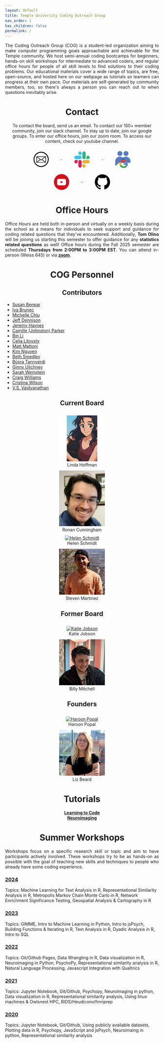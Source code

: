 ```yaml
---
layout: default
title: Temple University Coding Outreach Group
nav_order: 1
has_children: false
permalink: /
---
```


<p style="text-align: justify;">The Coding Outreach Group (COG) is a student-led organization aiming to make computer programming goals approachable and achievable for the Temple community. We host semi-annual coding bootcamps for beginners, hands-on skill workshops for intermediate to advanced coders, and regular office hours for people of all skill levels to find solutions to their coding problems. Our educational materials cover a wide range of topics, are free, open-source, and hosted here on our webpage as tutorials so learners can progress at their own pace. Our materials are self-generated by community members, too, so there's always a person you can reach out to when questions inevitably arise.</p>   

<h1 style="text-align: center;">Contact</h1>
   <p style="text-align: center;">To contact the board, send us an email. To contact our 150+ member community, join our slack channel. To stay up to date, join our google groups. To enter our office hours, join our zoom room. To access our content, check our youtube channel.</p>
   <div style="text-align: center;">
      <a href="mailto:coding.outreach.group@gmail.com"> 
      <img src="/assets/images/email_BW.png" alt="Email Us" align="middle" style="margin: 10px 40px 10px 40px;"  width="50"/>
   </a>
   <a href="https://tucodingoutreachgroup.slack.com/"> 
      <img src="/assets/images/slack_Color.png" alt="Join Our Slack" align="middle" style="margin: 10px 40px 10px 40px;"  width="50"/>
   </a>
   <a href="https://groups.google.com/forum/#!forum/coding-outreach-group/join"> 
      <img src="/assets/images/groups_Color.png" alt="Join Our Google Groups" align="middle" style="margin: 10px 40px 10px 40px;"  width="50"/>
   <!-- </a>
   <a href="https://temple.zoom.us/j/98175378333"> 
      <img src="/assets/images/zoom_Color.png" alt="Office Hour Zoom Room" align="middle" style="margin: 10px 40px 10px 40px;"  width="50"/> -->
   </a>
      <a href="https://www.youtube.com/channel/UCkTnWhGsF8eiLOPl2CHHeIA"> 
      <img src="/assets/images/youtube_Color.png" alt="Subscribe to our Youtube Channel" align="middle" style="margin: 10px 40px 10px 40px;"  width="50"/>
   </a>
      <a href="https://github.com/TU-Coding-Outreach-Group"> 
      <img src="/assets/images/github_BW.png" alt="Check out our Github account" align="middle" style="margin: 10px 40px 10px 40px;"  width="50"/>
   </a>
   </div>
  
<h1 style="text-align: center;">Office Hours</h1>
  <p style="text-align: center;"></p>
<p style="text-align: justify;">Office Hours are held both in-person and virtually on a weekly basis during the school as a means for individuals to seek support and guidance for coding related questions that they've encountered. Additionally, <strong>Tom Olino</strong> will be joining us starting this semester to offer guidance for any <strong>statistics related questions</strong> as well! Office hours during the Fall 2025 semester are scheduled <strong>Thursdays from 2:00PM to 3:00PM EST</strong>. You can attend in-person (Weiss 645) or via <a href="https://temple.zoom.us/j/98175378333"><strong>zoom</strong></a>.</p>

<h1 style="text-align: center;">COG Personnel</h1>

<h2 style="text-align: center;"> Contributors

</h2>
<body>

<div class="name-list">
  <ul>
      <li><a href="https://sites.google.com/view/susanbenear/home">Susan Benear</a></li>
      <li><a href="https://ivabrunec.github.io/">Iva Brunec</a></li>
      <li><a href="https://www.linkedin.com/in/michelle-chiu-leanmeanmishine/">Michelle Chiu</a></li>
      <li><a href="https://www.linkedin.com/in/jeff-dennison-2a9991149/">Jeff Dennison</a></li>
      <li><a href="https://www.linkedin.com/in/jeremy-haynes-ph-d-a250801a6/">Jeremy Haynes</a></li> 
      <li><a href="https://www.linkedin.com/in/camille-parker-489365162/">Camille (Johnston) Parker</a></li>
      <!-- <li><a href="https://x.com/melanieckos?lang=en">Melanie Kos</a></li> -->
      <li><a href="https://www.linkedin.com/in/bin-li-9261521b3/?locale=en_US">Bin Li</a></li>
      <li><a href="https://www.celialitovsky.com/">Celia Litovsty</a></li>  
      <li><a href="https://twitter.com/MattMattoni">Matt Mattoni</a></li>    
      <li><a href="https://twitter.com/kvhnguyen">Kim Nguyen</a></li>
      <li><a href="https://x.com/ebsmed?lang=en">Beth Smedley</a></li>
      <li><a href="https://www.linkedin.com/in/busratanriverdi/">Büşra Tanrıverdi</a></li>   
      <li><a href="https://www.linkedin.com/in/ginny-ulichney/">Ginny Ulichney</a></li>
      <li><a href="https://smweinst.github.io/">Sarah Weinstein</a></li>
      <li><a href="https://www.linkedin.com/in/wcraigwilliams/">Craig Williams</a></li>  
      <li><a href="https://www.radlab.us/people">Cristina Wilson</a></li>
      <li><a href="https://www.fox.temple.edu/directory/vaidyanathan-viswanathan-saunak">V.S. Vaidyanathan</a></li> 
  </ul>
</div>
</body>

<h2 style="text-align: center;">Current Board</h2>
<div style="text-align: center;">   
   <div class="image-container">
      <img src="/assets/images/LindaHoffman_updated.png" alt="Linda Hoffman" style="margin: 10px 15px 00px 15px;" width="150"/>
      <div class="image-text">Linda Hoffman</div>
   </div>

   <div class="image-container">
      <img src="/assets/images/RonanCunningham.png" alt="Ronan Cunningham" style="margin: 10px 15px 00px 15px;" width="150"/>
      <div class="image-text">Ronan Cunningham</div>
   </div>
   
   <div class="image-container">
      <a href="https://hschmidt12.github.io/"> 
      <img src="/assets/images/HelenSchmidt.jpg" alt="Helen Schmidt" style="margin: 10px 15px 00px 15px;" width="150"/>
      </a>
      <div class="image-text">Helen Schmidt</div>
   </div>

   <div class="image-container">
      <a href="https://www.researchgate.net/scientific-contributions/Steven-A-Martinez-2159311354"> 
      <img src="/assets/images/StevenMartinez.jpg" alt="Steven Martinez" style="margin: 10px 15px 00px 15px;" width="150"/>
      </a>
      <div class="image-text">Steven Martinez</div>
   </div>
</div>
<h2 style="text-align: center;">Former Board</h2>
<div style="text-align: center;">   
   <div class="image-container">
      <a href="https://kjobson-neuro.github.io/"> 
      <img src="/assets/images/KatieJobson.jpg" alt="Katie Jobson" style="margin: 10px 15px 00px 15px;" width="150"/>
      </a>
      <div class="image-text">Katie Jobson</div>
   </div>

   <div class="image-container">
      <a href="https://wj-mitchell.github.io"> 
      <img src="/assets/images/BillyMitchell.jpg" alt="Billy Mitchell" style="margin: 10px 15px 00px 15px;" width="150"/>
      </a>
      <div class="image-text">Billy Mitchell</div>
   </div>
</div>
<h2 style="text-align: center;">Founders</h2>
<div style="text-align: center;">

   <div class="image-container">
      <a href="https://hspopal.github.io/"> 
      <img src="/assets/images/HaroonPopal.png" alt="Haroon Popal" style="margin: 10px 15px 00px 15px;" width="150"/>
      </a>
      <div class="image-text">Haroon Popal</div>
   </div>
   
   <div class="image-container">
      <a href="https://www.fox.temple.edu/about-fox/directory/liz-beard/"> 
      <img src="/assets/images/LizBeard.jpg" alt="Liz Beard" style="margin: 10px 15px 00px 15px;" width="150"/>
      </a>
      <div class="image-text">Liz Beard</div>
   </div>
</div>

<h1 style="text-align: center;">Tutorials</h1>
<div style="text-align: center;">
   <a href="https://github.com/TU-Coding-Outreach-Group/tu-coding-outreach-group.github.io/blob/master/tutorials.md"> 
	<strong>Learning to Code</strong>
   </a>  
       <br>
   <a href="https://github.com/TU-Coding-Outreach-Group/Tutorials/blob/master/Neuroimaging.md"> 
	<strong>Neuroimaging</strong>
   </a>
</div>

<h1 style="text-align: center;">Summer Workshops</h1>
<p style="text-align: justify;">Workshops focus on a specific research skill or topic and aim to have participants actively involved. These workshops try to be as hands-on as possible with the goal of teaching new skills and techniques to people who already have some coding experience.</p>

### **[2024](https://github.com/TU-Coding-Outreach-Group/cog_summer_workshops_2024/blob/master/README.md)**
Topics: Machine Learning for Text Analysis in R, Representational Similarity Analysis in R, Metropolis Markov Chain Monte Carlo in R, Network Enrichment Significance Testing,  Geospatial Analysis & Cartography in R

 
### **[2023](https://github.com/TU-Coding-Outreach-Group/cog_summer_workshops_2023/blob/master/README.md)**
Topics: GIMME, Intro to Machine Learning in Python, Intro to jsPsych, Building Functions & Iterating in R, Text Analysis in R, Dyadic Analysis in R, Intro to SQL 

 
### **[2022](https://github.com/TU-Coding-Outreach-Group/cog_summer_workshops_2022/blob/master/README.md)**
Topics: Git/Github Pages, Data Wrangling in R, Data visualization in R, Neuroimaging in Python, PsychoPy, Representational similarity analysis in R, Natural Language Processing, Javascript Integration with Qualtrics 


### **[2021](https://github.com/TU-Coding-Outreach-Group/cog_summer_workshops_2021/blob/master/README.md)**
Topics: Jupyter Notebook, Git/Github, Psychopy, Neuroimaging in python, Data visualization in R, Representational similarity analysis, Using linux machines & Owlsnest HPC, BIDS/Heudiconv/fmriprep


### **[2020](https://github.com/TU-Coding-Outreach-Group/cog_summer_workshops_2020/blob/master/README.md)**
Topics: Jupyter Notebook, Git/Github, Using publicly available datasets, Plotting data in R, Psychopy, JavaScript and jsPsych, Neuroimaing in python, Representational similarity analysis

<!-- ------------------------ MESSAGE GRAVEYARD ----------------------------- -->
<!-- ------------------------ SUMMER WORKSHOPS MESSAGES ----------------------------- -->

<!-- <h1 style="text-align: center;">Summer Workshop Series 2023</h1>

<p style="text-align: justify;">Our hands-on summer workshop series are nearly complete! Our last workshop on dyadic analysis in R will be hosted on Thursday August 10th at 01:00pm on <a href="https://temple.zoom.us/j/92129240531"><strong>zoom (ID: 921 292 405 31)</strong></a> and the materials you need to follow along can be accessed in the associated <a href="https://github.com/TU-Coding-Outreach-Group/cog_summer_workshops_2023/blob/master/README.md"><strong>Github repository</strong></a>. If you're new to coding or having trouble navigating Github, consider checking out <a href="https://blog.hubspot.com/website/download-from-github"><strong>this tutorial on pulling files from repositories</strong></a>.</p> -->

<!-- <p style="text-align: justify;">Our hands-on summer workshop series is underway with tutorials every Thursday (01:00pm) between June 29th and August 17th. These workshops will be hosted exclusively on <a href="https://temple.zoom.us/j/92129240531"><strong>zoom (ID: 921 292 405 31)</strong></a> and the materials you need to follow along can be accessed in the associated <a href="https://github.com/TU-Coding-Outreach-Group/cog_summer_workshops_2023/blob/master/README.md"><strong>Github repository</strong></a>. If you're new to coding or having trouble navigating Github, consider checking out <a href="https://blog.hubspot.com/website/download-from-github"><strong>this tutorial on pulling files from repositories</strong></a>.</p> -->

<!-- <div style="border: 10px dotted; padding:10px;">
<h1 style="text-align: center;">Summer Workshop Series 2024</h1>
  
<p style="text-align: center;"></p>

<p style="text-align: justify;">Our hands-on summer workshop series is underway with tutorials every Wednesday (01:00pm) between July 10th and August 07th. These workshops will be hosted exclusively on <a href="https://temple.zoom.us/j/92687391019"><strong>zoom (ID: 926 8739 1019)</strong></a> and the materials you need to follow along can be accessed in the associated <a href="https://github.com/TU-Coding-Outreach-Group/cog_summer_workshops_2024/blob/master/README.md"><strong>Github repository</strong></a>. If you're new to coding or having trouble navigating Github, consider checking out <a href="https://blog.hubspot.com/website/download-from-github"><strong>this tutorial on pulling files from repositories</strong></a>.</p>

</div> -->

<!------------------ STRIKE MESSAGE ; leaving it in the code in case admin gets dumb again --------------------------->

<!-- <div style="text-align: center;">
	<img src="/assets/images/TUGSA_Color.png" alt="When We Fight, We Win" align="middle" style="margin: 20px 20px 20px 20px;"  width="200"/>
</div> -->

<!-- <p style="text-align: center;"> On January 31st, 2023, the Temple University Graduate Students' Association announced an indefinite strike in response to stagnated negotiations with Temple's administration. Because COG has been founded, directed, and operated entirely by graduate students volunteering their labor due to a passion for community and education, TUGSA's mission is indivisibly tied to our mission. As such, all labor beyond that which is required for the fulfillment of any one individual's degree will cease until TUGSA wins their strike. This unfortuantely includes our weekly office hours. Until graduate students are adequately compensated for their labor, Temple is failing to fulfill it's promise to champion diversity, equity, and inclusion related issues. We look forward to resuming office hours and continuing to build our supportive, vibrant programming and research community once a fair contract has been reached. Please send an email to our <a href="mailto:union@tugsa.org"><i>executive board</i></a> or visit our website at <a href="https://tugsa.org">tugsa.org</a> to learn how you can show your support. Also, considering donating to our <a href="https://tugsa.betterworld.org/campaigns/tugsa-strike-fund">strike fund</a>.</p>

<h1 style="text-align: center;"><b>When We Fight, We Win</b></h1>  -->

<!-- ------------------------ BOOTCAMP MESSAGE ----------------------------- -->

<!-- <h1 style="text-align: center;">Introduction to Coding Bootcamp 2023</h1>

<div class="collapsible">
  <button class="collapsible-btn">Collapse</button>
  <div class="collapsible-content">
    <p style="text-align: justify;">Our intensive Annual 3-day Introduction to Coding bootcamp will be hosted from <strong>Tuesday August 22nd until Thursday August 24th, 2023</strong>. Over three days, we will be taking a shared dataset from organization to data wrangling to analysis and visualization using bash/shell, python, and R. The materials you need to follow along can be accessed in the associated <a href="https://github.com/TU-Coding-Outreach-Group/intro-to-coding-2023"><strong>Github repository</strong></a>. This will be held from 10:00am - 03:30pm everyday and all are welcome. Just fill out our <a href="https://forms.gle/SfW1wa69g5y9u1z39"><strong>Intent to Attend</strong></a> form by August 18th. We ask that attendees intend to attend all three days since each subsequent day builds upon the previous days work. If you're new to coding or having trouble navigating Github, consider checking out <a href="https://blog.hubspot.com/website/download-from-github"><strong>this tutorial on pulling files from repositories</strong></a>.</p> 
   <script src="assets/script.js"></script>
  </div>
</div> -->

<!-- ------------------------ SUMMER OFFICE HOURS MESSAGE ----------------------------- -->

<!-- <p style="text-align: justify;">Office Hours are held both in-person and virtually on a weekly basis during the school as a means for individuals to seek support and guidance for coding related questions that they've encountered. We pause office hours during the summer months, but those with questions are still encouraged to seek assistance from our <a href="https://tucodingoutreachgroup.slack.com/"><strong>slack community</strong></a>.</p> -->

<!-- ------------------------ SCHOOL YEAR OFFICE HOURS MESSAGE ----------------------------- -->
<!-- <p style="text-align: justify;">Office Hours are held both in-person and virtually on a weekly basis during the school as a means for individuals to seek support and guidance for coding related questions that they've encountered. Office hours during the Spring 2024 semester are scheduled <strong>Wednesdays from 01:00pm to 02:00pm EST</strong>. You can attend in-person (Weiss 645) or via <a href="https://temple.zoom.us/j/97809988629"><strong>zoom</strong></a>.</p> -->
